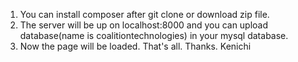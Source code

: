 1. You can install composer after git clone or download zip file.
2. The server will be up on localhost:8000 and you can upload database(name is coalitiontechnologies) in your mysql database.
3. Now the page will be loaded. That's all. Thanks. Kenichi